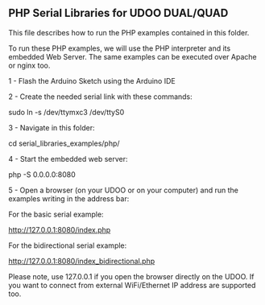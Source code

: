 PHP Serial Libraries for UDOO DUAL/QUAD
--------

This file describes how to run the PHP examples contained in this folder.

To run these PHP examples, we will use the PHP interpreter and its embedded Web Server. The same examples can be executed over Apache or nginx too.

1 - Flash the Arduino Sketch using the Arduino IDE

2 - Create the needed serial link with these commands:

  sudo ln -s /dev/ttymxc3 /dev/ttyS0

3 - Navigate in this folder:

  cd serial_libraries_examples/php/

4 - Start the embedded web server:

  php -S 0.0.0.0:8080

5 - Open a browser (on your UDOO or on your computer) and run the examples writing in the address bar:

For the basic serial example:

  http://127.0.0.1:8080/index.php

For the bidirectional serial example:

  http://127.0.0.1:8080/index_bidirectional.php

Please note, use 127.0.0.1 if you open the browser directly on the UDOO. If you want to connect from external WiFi/Ethernet IP address are supported too.
